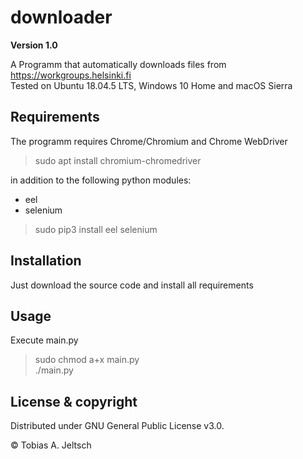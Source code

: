 # downloader

**Version 1.0**

A Programm that automatically downloads files from <https://workgroups.helsinki.fi>\
Tested on Ubuntu 18.04.5 LTS, Windows 10 Home and macOS Sierra

## Requirements

The programm requires Chrome/Chromium and Chrome WebDriver 
> sudo apt install chromium-chromedriver

in addition to the following python modules:

* eel
* selenium

> sudo pip3 install eel selenium

## Installation

Just download the source code and install all requirements

## Usage

Execute main.py

>sudo chmod a+x main.py\
>./main.py

## License & copyright

Distributed under GNU General Public License v3.0.

© Tobias A. Jeltsch

